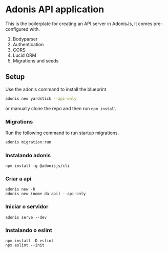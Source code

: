 # Adonis API application

This is the boilerplate for creating an API server in AdonisJs, it comes pre-configured with.

1. Bodyparser
2. Authentication
3. CORS
4. Lucid ORM
5. Migrations and seeds

## Setup

Use the adonis command to install the blueprint

```bash
adonis new yardstick --api-only
```

or manually clone the repo and then run `npm install`.

### Migrations

Run the following command to run startup migrations.

```js
adonis migration:run
```

### Instalando adonis

```
npm install -g @adonisjs/cli
```

### Criar a api

```
adonis new -h
adonis new (nome da api) --api-only
```

### Iniciar o servidor

```
adonis serve --dev
```

### Instalando o eslint

```
npm install -D eslint
npx eslint --init
```

